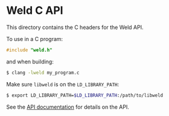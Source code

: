 # Weld C API

This directory contains the C headers for the Weld API.

To use in a C program:

```C
#include "weld.h"
```

and when building:

```bash
$ clang -lweld my_program.c
```

Make sure `libweld` is on the `LD_LIBRARY_PATH`:

```bash
$ export LD_LIBRARY_PATH=$LD_LIBRARY_PATH:/path/to/libweld
```

See the [API documentation](https://github.com/weld-project/weld/blob/master/docs/api.md) for details on the API.
